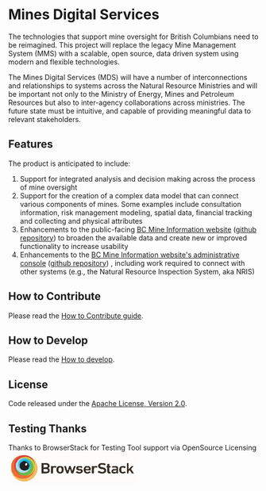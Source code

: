 
# Mines Digital Services
The technologies that support mine oversight for British Columbians need to be reimagined. This project will replace the legacy Mine Management System (MMS) with a scalable, open source, data driven system using modern and flexible technologies.

The Mines Digital Services (MDS) will have a number of interconnections and relationships to systems across the Natural Resource Ministries and will be important not only to the Ministry of Energy, Mines and Petroleum Resources but also to inter-agency collaborations across ministries. The future state must be intuitive, and capable of providing meaningful data to relevant stakeholders.

## Features
The product is anticipated to include:

1.	Support for integrated analysis and decision making across the process of mine oversight
2.	Support for the creation of a complex data model that can connect various components of mines. Some examples include consultation information, risk management modeling, spatial data, financial tracking and collecting and physical attributes
3.	Enhancements to the public-facing [BC Mine Information website](http://mines.nrs.gov.bc.ca/) ([github repository](https://github.com/bcgov/mem-mmti-public)) to broaden the available data and create new or improved functionality to increase usability
4.	Enhancements to the [BC Mine Information website's administrative console](https://mines.empr.gov.bc.ca/) ([github repository](https://github.com/bcgov/mem-admin)) , including work required to connect with other systems (e.g., the Natural Resource Inspection System, aka NRIS)

## How to Contribute
Please read the [How to Contribute guide](CONTRIBUTING.md).

## How to Develop
Please read the [How to develop](USAGE.md).

## License
Code released under the [Apache License, Version 2.0](LICENSE.md).

## Testing Thanks
Thanks to BrowserStack for Testing Tool support via OpenSource Licensing ![BrowserStack](docs/browserstack-logo-white-small.png)
